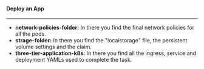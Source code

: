 #### Deploy an App
----
- **network-policies-folder:** In there you find the final network policies for all the pods.
- **strage-folder:** In there you find the "localstorage" file, the persistent volume settings and the claim.
- **three-tier-application-k8s:** In there you find all the ingress, service and deployment YAMLs used to complete the task. 